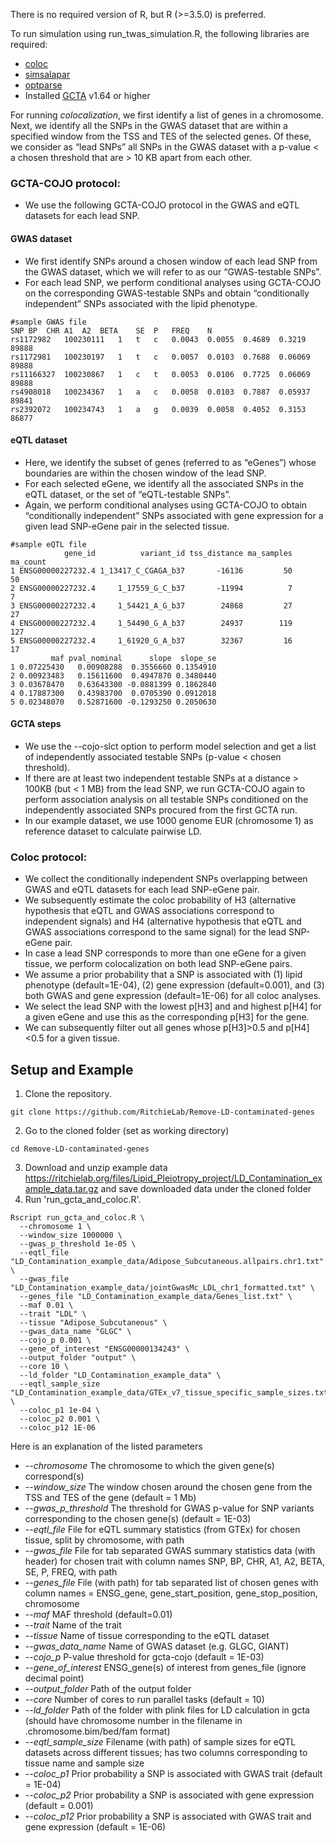 There is no required version of R, but R (>=3.5.0) is preferred.

To run simulation using run_twas_simulation.R, the following libraries are required:
* [coloc](https://cran.r-project.org/web/packages/coloc/index.html)
* [simsalapar](https://cran.r-project.org/web/packages/simsalapar/index.html)
* [optparse](https://www.rdocumentation.org/packages/optparse/versions/1.6.6)
* Installed [GCTA](https://cnsgenomics.com/software/gcta/#Overview) v1.64 or higher

For running *colocalization*, we first identify a list of genes in a chromosome. 
Next, we identify all the SNPs in the GWAS dataset that are within a specified window from the TSS and TES of the selected genes. 
Of these, we consider as “lead SNPs” all SNPs in the GWAS dataset with a p-value < a chosen threshold that are > 10 KB apart from each other. 
### GCTA-COJO protocol: 
* We use the following GCTA-COJO protocol in the GWAS and eQTL datasets for each lead SNP. 
#### GWAS dataset 
* We first identify SNPs around a chosen window of each lead SNP from the GWAS dataset, which we will refer to as our “GWAS-testable SNPs”. 
* For each lead SNP, we perform conditional analyses using GCTA-COJO on the corresponding GWAS-testable SNPs and obtain “conditionally independent” SNPs associated with the lipid phenotype. 

```
#sample GWAS file
SNP	BP	CHR	A1	A2	BETA	SE	P	FREQ	N
rs1172982	100230111	1	t	c	0.0043	0.0055	0.4689	0.3219	89888
rs1172981	100230197	1	t	c	0.0057	0.0103	0.7688	0.06069	89888
rs11166327	100230867	1	c	t	0.0053	0.0106	0.7725	0.06069	89888
rs4908018	100234367	1	a	c	0.0058	0.0103	0.7887	0.05937	89841
rs2392072	100234743	1	a	g	0.0039	0.0058	0.4052	0.3153	86877
```
#### eQTL dataset
* Here, we identify the subset of genes (referred to as “eGenes”) whose boundaries are within the chosen window of the lead SNP. 
* For each selected eGene, we identify all the associated SNPs in the eQTL dataset, or the set of “eQTL-testable SNPs”. 
* Again, we perform conditional analyses using GCTA-COJO to obtain “conditionally independent” SNPs associated with gene expression for a given lead SNP-eGene pair in the selected tissue. 

```
#sample eQTL file
            gene_id          variant_id tss_distance ma_samples ma_count
1 ENSG00000227232.4 1_13417_C_CGAGA_b37       -16136         50       50
2 ENSG00000227232.4     1_17559_G_C_b37       -11994          7        7
3 ENSG00000227232.4     1_54421_A_G_b37        24868         27       27
4 ENSG00000227232.4     1_54490_G_A_b37        24937        119      127
5 ENSG00000227232.4     1_61920_G_A_b37        32367         16       17
         maf pval_nominal      slope  slope_se
1 0.07225430   0.00908288  0.3556660 0.1354910
2 0.00923483   0.15611600  0.4947870 0.3480440
3 0.03678470   0.63643300 -0.0881399 0.1862840
4 0.17887300   0.43983700  0.0705390 0.0912018
5 0.02348070   0.52871600 -0.1293250 0.2050630
```

#### GCTA steps
* We use the --cojo-slct option to perform model selection and get a list of independently associated testable SNPs (p-value < chosen threshold). 
* If there are at least two independent testable SNPs at a distance > 100KB (but < 1 MB) from the lead SNP, we run GCTA-COJO again to perform association analysis on all testable SNPs conditioned on the independently associated SNPs procured from the first GCTA run. 
* In our example dataset, we use 1000 genome EUR (chromosome 1) as reference dataset to calculate pairwise LD. 
### Coloc protocol:
* We collect the conditionally independent SNPs overlapping between GWAS and eQTL datasets for each lead SNP-eGene pair. 
* We subsequently estimate the coloc probability of H3 (alternative hypothesis that eQTL and GWAS associations correspond to independent signals) and H4 (alternative hypothesis that eQTL and GWAS associations correspond to the same signal) for the lead SNP-eGene pair. 
* In case a lead SNP corresponds to more than one eGene for a given tissue, we perform colocalization on both lead SNP-eGene pairs. 
* We assume a prior probability that a SNP is associated with (1) lipid phenotype (default=1E-04), (2) gene expression (default=0.001), and (3) both GWAS and gene expression (default=1E-06) for all coloc analyses. 
* We select the lead SNP with the lowest p[H3] and and highest p[H4] for a given eGene and use this as the corresponding p[H3] for the gene. 
* We can subsequently filter out all genes whose p[H3]>0.5 and p[H4]<0.5 for a given tissue. 


## Setup and Example

1. Clone the repository.
``` 
git clone https://github.com/RitchieLab/Remove-LD-contaminated-genes
```
2. Go to the cloned folder (set as working directory)
``` 
cd Remove-LD-contaminated-genes 
```
3. Download and unzip example data https://ritchielab.org/files/Lipid_Pleiotropy_project/LD_Contamination_example_data.tar.gz
and save downloaded data under the cloned folder
4. Run 'run_gcta_and_coloc.R'.
```
Rscript run_gcta_and_coloc.R \
  --chromosome 1 \
  --window_size 1000000 \
  --gwas_p_threshold 1e-05 \
  --eqtl_file "LD_Contamination_example_data/Adipose_Subcutaneous.allpairs.chr1.txt" \
  --gwas_file "LD_Contamination_example_data/jointGwasMc_LDL_chr1_formatted.txt" \
  --genes_file "LD_Contamination_example_data/Genes_list.txt" \
  --maf 0.01 \
  --trait "LDL" \
  --tissue "Adipose_Subcutaneous" \
  --gwas_data_name "GLGC" \
  --cojo_p 0.001 \
  --gene_of_interest "ENSG00000134243" \
  --output_folder "output" \
  --core 10 \
  --ld_folder "LD_Contamination_example_data" \
  --eqtl_sample_size "LD_Contamination_example_data/GTEx_v7_tissue_specific_sample_sizes.txt" \
  --coloc_p1 1e-04 \
  --coloc_p2 0.001 \
  --coloc_p12 1E-06 
```

Here is an explanation of the listed parameters

  * --*chromosome* The chromosome to which the given gene(s) correspond(s) 
  * --*window_size* The window chosen around the chosen gene from the TSS and TES of the gene (default = 1 Mb) 
  * --*gwas_p_threshold* The threshold for GWAS p-value for SNP variants corresponding to the chosen gene(s) (default = 1E-03) 
  * --*eqtl_file* File for eQTL summary statistics (from GTEx) for chosen tissue, split by chromosome, with path 
  * --*gwas_file* File for tab separated GWAS summary statistics data (with header) for chosen trait with column names SNP, BP, CHR, A1, A2, BETA, SE, P, FREQ, with path 
  * --*genes_file* File (with path) for tab separated list of chosen genes with column names =  ENSG_gene, gene_start_position, gene_stop_position, chromosome
  * --*maf* MAF threshold (default=0.01) 
  * --*trait* Name of the trait 
  * --*tissue* Name of tissue corresponding to the eQTL dataset 
  * --*gwas_data_name* Name of GWAS dataset (e.g. GLGC, GIANT)
  * --*cojo_p* P-value threshold for gcta-cojo (default = 1E-03) 
  * --*gene_of_interest* ENSG_gene(s) of interest from genes_file (ignore decimal point)
  * --*output_folder* Path of the output folder
  * --*core* Number of cores to run parallel tasks (default = 10) 
  * --*ld_folder* Path of the folder with plink files for LD calculation in gcta (should have chromosome number in the filename in .chromosome.bim/bed/fam format)
  * --*eqtl_sample_size* Filename (with path) of sample sizes for eQTL datasets across different tissues; has two columns corresponding to tissue name and sample size
  * --*coloc_p1* Prior probability a SNP is associated with GWAS trait (default = 1E-04)
  * --*coloc_p2* Prior probability a SNP is associated with gene expression (default = 0.001) 
  * --*coloc_p12* Prior probability a SNP is associated with GWAS trait and gene expression (default = 1E-06)
